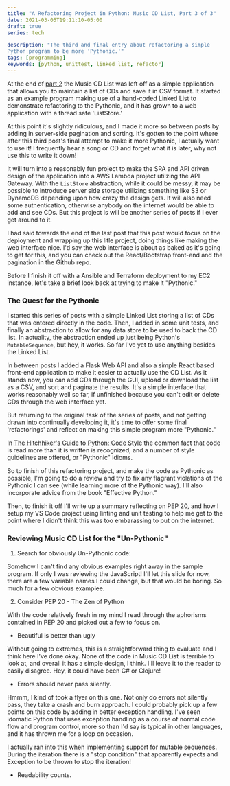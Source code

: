 ```yaml
---
title: "A Refactoring Project in Python: Music CD List, Part 3 of 3"
date: 2021-03-05T19:11:10-05:00
draft: true
series: tech

description: "The third and final entry about refactoring a simple
Python program to be more 'Pythonic.'"
tags: [programming]
keywords: [python, unittest, linked list, refactor]
---
```


At the end of [part 2](/posts/music-cd-list-part2) the Music CD List
was left off as a simple application that allows you to maintain a
list of CDs and save it in CSV format.  It started as an example
program making use of a hand-coded Linked List to demonstrate
refactoring to the Pythonic, and it has grown to a web application
with a thread safe 'ListStore.'

At this point it's slightly ridiculous, and I made it more so between
posts by adding in server-side pagination and sorting.  It's gotten to
the point where after this third post's final attempt to make it more
Pythonic, I actually want to use it!  I frequently hear a song or CD
and forget what it is later, why not use this to write it down!

It will turn into a reasonably fun project to make the SPA and API
driven design of the application into a AWS Lambda project utilzing
the API Gateway.  With the `ListStore` abstraction, while it could be
messy, it may be possible to introduce server side storage utilizing
something like S3 or DynamoDB depending upon how crazy the design
gets.  It will also need some authentication, otherwise anybody on the
internet would be able to add and see CDs.  But this project is
will be another series of posts if I ever get around to it.

I had said towards the end of the last post that this post would focus
on the deployment and wrapping up this litle project, doing things
like making the web interface nice.  I'd say the web interface is
about as baked as it's going to get for this, and you can check out
the React/Bootstrap front-end and the pagination in the Github repo.

Before I finish it off with a Ansible and Terraform deployment to
my EC2 instance, let's take a brief look back at trying to make it
"Pythonic."

### The Quest for the Pythonic ###

I started this series of posts with a simple Linked List storing a
list of CDs that was entered directly in the code.  Then, I added in
some unit tests, and finally an abstraction to allow for any data
store to be used to back the CD list.  In actuality, the abstraction
ended up just being Python's `MutableSequence`, but hey, it works.  So
far I've yet to use anything besides the Linked List.

In between posts I added a Flask Web API and also a simple React based
front-end application to make it easier to actually use the CD List.
As it stands now, you can add CDs through the GUI, upload or download
the list as a CSV, and sort and paginate the results.  It's a simple
interface that works reasonably well so far, if unfinished because you
can't edit or delete CDs through the web interface yet.

But returning to the original task of the series of posts, and not
getting drawn into continually developing it, it's time to offer some
final 'refactorings' and reflect on making this simple program more
"Pythonic."

In [The Hitchhiker's Guide to Python: Code
Style](https://docs.python-guide.org/writing/style) the common fact
that code is read more than it is written is recognized, and a number
of style guidelines are offered, or "Pythonic" idioms.

So to finish of this refactoring project, and make the code as
Pythonic as possible, I'm going to do a review and try to fix any
flagrant violations of the Pythonic I can see (while learning more of
the Pythonic way).  I'll also incorporate advice from the book
"Effective Python."

Then, to finish it off I'll write up a summary reflecting on PEP 20,
and how I setup my VS Code project using linting and unit testing to
help me get to the point where I didn't think this was too embarassing
to put on the internet.

### Reviewing Music CD List for the "Un-Pythonic" ###

1) Search for obviously Un-Pythonic code:

Somehow I can't find any obvious examples right away in the sample
program.  If only I was reviewing the JavaScript!  I'll let this slide
for now, there are a few variable names I could change, but that would
be boring.  So much for a few obvious examplee.

2) Consider PEP 20 - The Zen of Python

With the code relatively fresh in my mind I read through the aphorisms
contained in PEP 20 and picked out a few to focus on.

* Beautiful is better than ugly

Without going to extremes, this is a straightforward thing to
evaluate and I think here I've done okay.  None of the code in
Music CD List is terrible to look at, and overall it has a simple
design, I think.  I'll leave it to the reader to easily disagree.
Hey, it could have been C# or Clojure!

* Errors should never pass silently.

Hmmm, I kind of took a flyer on this one.  Not only do errors not
silently pass, they take a crash and burn approach.  I could probably
pick up a few points on this code by adding in better exception
handling.  I've seen idomatic Python that uses exception handling as a
course of normal code flow and program control, more so than I'd say
is typical in other languages, and it has thrown me for a loop on
occasion.

I actually ran into this when implementing support for mutable
sequences.  During the iteration there is a "stop condition" that
apparently expects and Exception to be thrown to stop the iteration!

* Readability counts.


